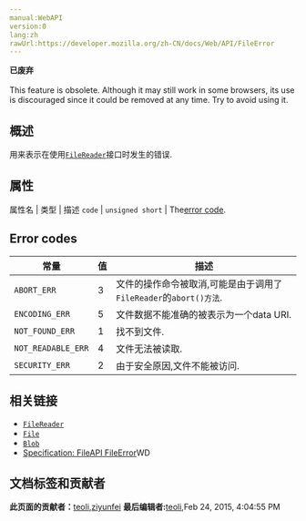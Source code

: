 ```yaml
---
manual:WebAPI
version:0
lang:zh
rawUrl:https://developer.mozilla.org/zh-CN/docs/Web/API/FileError
---
```






**已废弃**<br></br>This feature is obsolete. Although it may still work in some browsers, its use is discouraged since it could be removed at any time. Try to avoid using it.



## 概述<a name="概述"></a>


用来表示在使用[`FileReader`](%2706 "FileReader 对象允许Web应用程序异步读取存储在用户计算机上的文件（或原始数据缓冲区）的内容，使用 File 或 Blob 对象指定要读取的文件或数据。")接口时发生的错误.


## 属性<a name="Attributes"></a>
属性名 | 类型 | 描述 
`code` | `unsigned short` | The[error code](%10935 "zh-cn/nsIDOMFileError#Error codes"). 


## Error codes<a name="Error_codes"></a>
常量 | 值 | 描述 
 ---  |  ---  |  ---  | 
`ABORT_ERR` | 3 | 文件的操作命令被取消,可能是由于调用了`FileReader`的`abort()方法`. 
`ENCODING_ERR` | 5 | 文件数据不能准确的被表示为一个data URI. 
`NOT_FOUND_ERR` | 1 | 找不到文件. 
`NOT_READABLE_ERR` | 4 | 文件无法被读取. 
`SECURITY_ERR` | 2 | 由于安全原因,文件不能被访问. 


## 相关链接<a name="相关链接"></a>

* [`FileReader`](%2706 "FileReader 对象允许Web应用程序异步读取存储在用户计算机上的文件（或原始数据缓冲区）的内容，使用 File 或 Blob 对象指定要读取的文件或数据。")
* [`File`](%2701 "文件(File) 接口提供有关文件的信息，并允许网页中的 JavaScript 访问其内容。")
* [`Blob`](%379 "Blob 对象表示一个不可变、原始数据的类文件对象。Blob 表示的不一定是JavaScript原生格式的数据。File 接口基于Blob，继承了 blob 的功能并将其扩展使其支持用户系统上的文件。")
* [Specification: FileAPI FileError](%10936 "")WD



## 文档标签和贡献者
**此页面的贡献者：**[teoli](%160 ""),[ziyunfei](%61 "")
**最后编辑者:**[teoli](%160 ""),<time>Feb 24, 2015, 4:04:55 PM</time>


